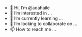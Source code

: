 - 👋 Hi, I’m @adahaile
- 👀 I’m interested in ...
- 🌱 I’m currently learning ...
- 💞️ I’m looking to collaborate on ...
- 📫 How to reach me ...

<!---
adahaile/adahaile is a ✨ special ✨ repository because its `README.md` (this file) appears on your GitHub profile.
You can click the Preview link to take a look at your changes.
--->
